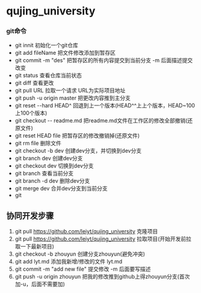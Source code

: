 # qujing_university

### git命令
* git innit                    初始化一个git仓库
* git add fileName             把文件修改添加到暂存区
* git commit -m "des"          把暂存区的所有内容提交到当前分支 -m 后面描述提交改变
* git status                   查看仓库当前状态
* git diff                     查看更改
* git pull URL                 拉取一个请求 URL为实际项目地址
* git push -u origin master    把更改内容推到主分支
* git reset --hard HEAD^       回退到上一个版本(HEAD^^上上个版本，HEAD~100上100个版本)
* git checkout -- readme.md    把readme.md文件在工作区的修改全部撤销(还原文件)
* git reset HEAD file         把暂存区的修改撤销掉(还原文件)
* git rm file                 删除文件
* git checkout -b dev         创建dev分支，并切换到dev分支
* git branch dev              创建dev分支
* git checkout dev            切换到dev分支
* git branch                  查看当前分支
* git branch -d dev           删除dev分支
* git merge dev               合并dev分支到当前分支
* git 


## 协同开发步骤
1. git pull https://github.com/leiyt/qujing_university  克隆项目
2. git pull https://github.com/leiyt/qujing_university 拉取项目(开始开发前拉取一下最新项目)
3. git checkout -b zhouyun 创建分支zhouyun(避免冲突)
4. git add lyt.md  添加我新增/修改的文件 lyt.md
5. git commit -m "add new file" 提交修改 -m 后面要写描述
6. git push -u origin zhouyun 把我的修改推到github上得zhouyun分支(首次加-u，后面不需要加)
